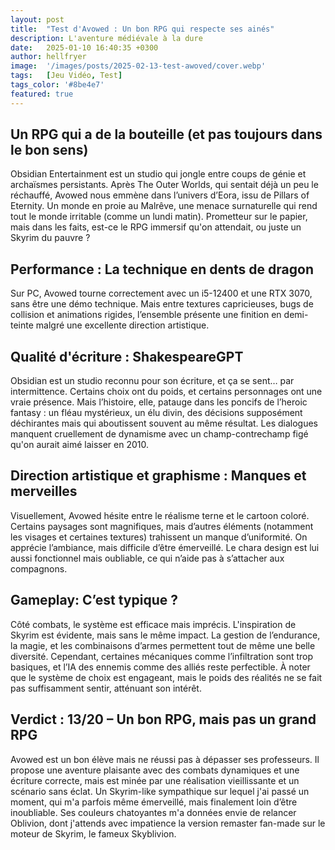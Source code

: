 ```yaml
---
layout: post
title:  "Test d'Avowed : Un bon RPG qui respecte ses ainés"
description: L'aventure médiévale à la dure
date:   2025-01-10 16:40:35 +0300
author: hellfryer
image:  '/images/posts/2025-02-13-test-awoved/cover.webp'
tags:   [Jeu Vidéo, Test]
tags_color: '#8be4e7'
featured: true
---
```


## Un RPG qui a de la bouteille (et pas toujours dans le bon sens)

Obsidian Entertainment est un studio qui jongle entre coups de génie et archaïsmes persistants. Après The Outer Worlds, qui sentait déjà un peu le réchauffé, Avowed nous emmène dans l’univers d’Eora, issu de Pillars of Eternity. Un monde en proie au Malrêve, une menace surnaturelle qui rend tout le monde irritable (comme un lundi matin). Prometteur sur le papier, mais dans les faits, est-ce le RPG immersif qu'on attendait, ou juste un Skyrim du pauvre ?

## Performance : La technique en dents de dragon

Sur PC, Avowed tourne correctement avec un i5-12400 et une RTX 3070, sans être une démo technique. Mais entre textures capricieuses, bugs de collision et animations rigides, l’ensemble présente une finition en demi-teinte malgré une excellente direction artistique.

## Qualité d'écriture : ShakespeareGPT

Obsidian est un studio reconnu pour son écriture, et ça se sent… par intermittence. Certains choix ont du poids, et certains personnages ont une vraie présence. Mais l’histoire, elle, patauge dans les poncifs de l’heroic fantasy : un fléau mystérieux, un élu divin, des décisions supposément déchirantes mais qui aboutissent souvent au même résultat. Les dialogues manquent cruellement de  dynamisme avec un champ-contrechamp figé qu'on aurait aimé laisser en 2010.

## Direction artistique et graphisme : Manques et merveilles

Visuellement, Avowed hésite entre le réalisme terne et le cartoon coloré. Certains paysages sont magnifiques, mais d’autres éléments (notamment les visages et certaines textures) trahissent un manque d’uniformité. On apprécie l’ambiance, mais difficile d’être émerveillé. Le chara design est lui aussi fonctionnel mais oubliable, ce qui n’aide pas à s’attacher aux compagnons.

## Gameplay: C’est typique ?

Côté combats, le système est efficace mais imprécis. L'inspiration de Skyrim est évidente, mais sans le même impact. La gestion de l’endurance, la magie, et les combinaisons d’armes permettent tout de même une belle diversité. Cependant, certaines mécaniques comme l’infiltration sont trop basiques, et l’IA des ennemis comme des alliés reste perfectible. À noter que le système de choix est engageant, mais le poids des réalités ne se fait pas suffisamment sentir, atténuant son intérêt.

## Verdict : 13/20 – Un bon RPG, mais pas un grand RPG

Avowed est un bon élève mais ne réussi pas à dépasser ses professeurs. Il propose une aventure plaisante avec des combats dynamiques et une écriture correcte, mais est minée par une réalisation vieillissante et un scénario sans éclat. Un Skyrim-like sympathique sur lequel j'ai passé un moment, qui m'a parfois même émerveillé, mais finalement loin d’être inoubliable. Ses couleurs chatoyantes m'a données envie de relancer Oblivion, dont j'attends avec impatience la version remaster fan-made sur le moteur de Skyrim, le fameux Skyblivion.